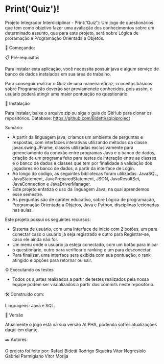 # Print('Quiz')!

Projeto Integrador Interdiciplinar - Print('Quiz'): Um jogo de questionários que tem como objetivo fazer uma avaliação dos conhecimentos sobre um determinado assunto, que para este projeto, será sobre Lógica de proramação e Programação Orientada a Objetos.

🚀 Começando:


📋 Pré-requisitos

Para instalar esta aplicação, você necessita possuir java e algum serviço de banco de dados instalados em sua área de trabalho.

Para conseguir realizar o Quiz de uma maneira eficaz, conceitos básicos sobre Programação deverão ser previamenete conhecidos, pois assim, o usuário poderá atingir uma maior pontuação no questionário.


🔧 Instalação

Para instalar, baixe o arquivo zip ou siga o guia do GitHub para clonar os repositórios.
Database: https://github.com/Bidetti/sqlpiproject

Sumário: 

  - A partir da linguagem java, criamos um ambiente de perguntas e respostas, com interfaces interativas utilizando métodos da classe javax.swing.JFrame, classes utilizadas exclusivamente para gerenciamento da conexão entre programas Java e o banco de dados, criação de um programa  feito para testes de interação entre as classes e o banco de dados e classes que tem por finalidade a validação dos jogadores no banco de dados, a partir da interface de Login.
  - Ao longo do código, as seguintes bibliotecas foram utilizadas: JavaSQL, JavaStatement, JavaPreparedStatement, JSON, JavaResultSet, JavaConnection e JavaDriverManager.
  - Este projeto enfatiza o uso da linguagem Java, na qual aprendemos esse semestre.
  - As perguntas são de caráter educativo, sobre Lógica de programação, Programação Orientada a Objetos, Java e Python, disciplinas lecionadas nas aulas.
  
  
 Este projeto possui os seguintes recursos:
  - Sistema de usuário, com uma interface de inicio com 2 botões, um para conectar caso o usuário ja seja registrado e outro para Registrar-se, caso ele ainda não for.
  - Um menu onde o usuário ja esteja conectado, com um botão para inicar o questionário, outro para verificar o ranking e um para desconectar.
  - Para finalizar, uma interface sera exibida com sua pontuação, o rank atingido e opções para retornar ou sair.
  
⚙️ Executando os testes

  - Todos os ajustes realizados a partir de testes realizados pela nossa equipe podem ser visualizados a partir dos commits neste repositório.

🛠️ Construído com: 

Linguagens: Java e SQL.


📌 Versão

Atualmente o jogo está na sua versão ALPHA, podendo sofrer atualizações daqui em diante.


✒️ Autores: 

O projeto foi feito por: 
Rafael Bidetti
Rodrigo Siqueira
Vitor Negresiolo
Gabriel Parmigiano
Vitor Morija 
